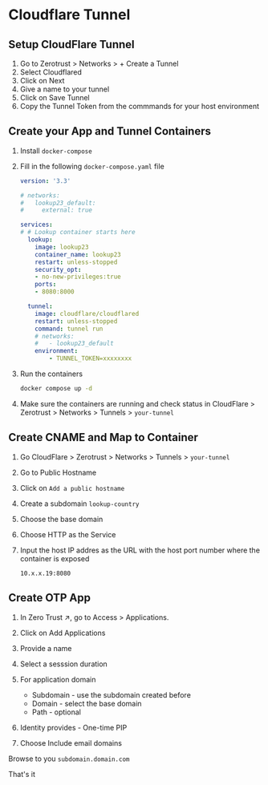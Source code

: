 # Cloudflare Tunnel
## Setup CloudFlare Tunnel
1. Go to Zerotrust > Networks > + Create a Tunnel
2. Select Cloudflared
3. Click on Next 
4. Give a name to your tunnel
5. Click on Save Tunnel
6. Copy the Tunnel Token from the commmands for your host environment

## Create your App and Tunnel Containers

1. Install ``docker-compose``
2. Fill in the following ``docker-compose.yaml`` file
   
    ```yaml
    version: '3.3'

    # networks:
    #   lookup23_default:
    #     external: true

    services: 
    # # Lookup container starts here 
      lookup:
        image: lookup23
        container_name: lookup23
        restart: unless-stopped
        security_opt:
        - no-new-privileges:true
        ports:
        - 8080:8000

      tunnel:
        image: cloudflare/cloudflared
        restart: unless-stopped
        command: tunnel run
        # networks:
        #   - lookup23_default
        environment:
            - TUNNEL_TOKEN=xxxxxxxx
    ```
3. Run the containers
    
    ```bash
    docker compose up -d
    ```
4. Make sure the containers are running and check status in CloudFlare > Zerotrust > Networks > Tunnels > ``your-tunnel``

## Create CNAME and Map to Container

1. Go CloudFlare > Zerotrust > Networks > Tunnels > ``your-tunnel``
2. Go to Public Hostname
3. Click on ``Add a public hostname``
4. Create a subdomain ``lookup-country``
5. Choose the base domain
6. Choose HTTP as the Service
7. Input the host IP addres as the URL with the host port number where the container is exposed
    
    ```url
    10.x.x.19:8080
    ```

## Create OTP App

1. In Zero Trust ↗, go to Access > Applications.
2. Click on Add Applications
3. Provide a name
4. Select a sesssion duration   
5. For application domain
   
   - Subdomain - use the subdomain created before
   - Domain - select the base domain 
   - Path - optional 

6. Identity provides - One-time PIP
7. Choose Include email domains

Browse to you ``subdomain.domain.com``

That's it

